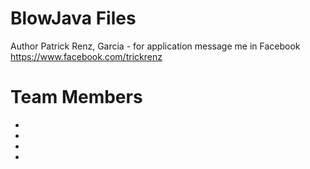 # BlowJava Files
  Author Patrick Renz, Garcia - for application message me in Facebook https://www.facebook.com/trickrenz
# Team Members
  -
  -
  -
  -
  
